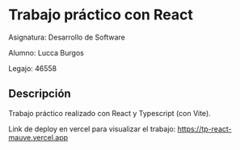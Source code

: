 # Trabajo práctico con React
Asignatura: Desarrollo de Software

Alumno: Lucca Burgos

Legajo: 46558

## Descripción
Trabajo práctico realizado con React y Typescript (con Vite).

Link de deploy en vercel para visualizar el trabajo: https://tp-react-mauve.vercel.app
